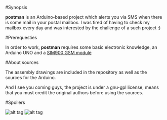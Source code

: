 #Synopsis

**postman** is an Arduino-based project which alerts you via SMS when there is some mail in your postal mailbox. I was tired of having to check my mailbox every day and was interested by the challenge of a such project :)

#Prerequesties

In order to work, **postman** requires some basic electronic knowledge, an Arduino UNO and a [SIM900 GSM module](http://www.seeedstudio.com/wiki/GPRS_Shield_V1.0)

#About sources

The assembly drawings are included in the repository as well as the sources for the Arduino.

And I see you coming guys, the project is under a gnu-gpl license, means that you must credit the original authors before using the sources.

#Spoilers

![alt tag](http://pool.sybiload.com/public/git/postman/postman_1.jpg)
![alt tag](http://pool.sybiload.com/public/git/postman/postman_2.jpg)
